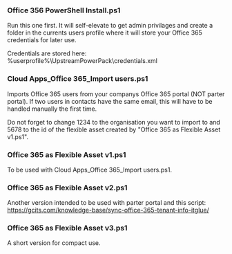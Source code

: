 ### Office 356 PowerShell Install.ps1  
Run this one first. It will self-elevate to get admin privilages and create a folder in the currents users profile where it will store your Office 365 credentials for later use.   
  
Credentials are stored here: %userprofile%\UpstreamPowerPack\credentials.xml

### Cloud Apps_Office 365_Import users.ps1  
Imports Office 365 users from your companys Office 365 portal (NOT parter portal). If two users in contacts have the same email, this will have to be handled manually the first time.  
  
Do not forget to change 1234 to the organisation you want to import to and 5678 to the id of the flexible asset created by "Office 365 as Flexible Asset v1.ps1". 

### Office 365 as Flexible Asset v1.ps1  
To be used with Cloud Apps_Office 365_Import users.ps1.

### Office 365 as Flexible Asset v2.ps1  
Another version intended to be used with parter portal and this script: https://gcits.com/knowledge-base/sync-office-365-tenant-info-itglue/

### Office 365 as Flexible Asset v3.ps1  
A short version for compact use.